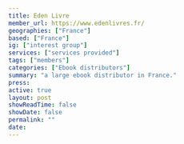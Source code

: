 ```yaml
---
title: Eden Livre
member_url: https://www.edenlivres.fr/
geographies: ["France"]
based: ["France"]
ig: ["interest group"] 
services: ["services provided"] 
tags: ["members"]
categories: ["Ebook distributors"]
summary: "a large ebook distributor in France."
press:
active: true
layout: post
showReadTime: false
showDate: false
permalink: ""
date: 
---
```

